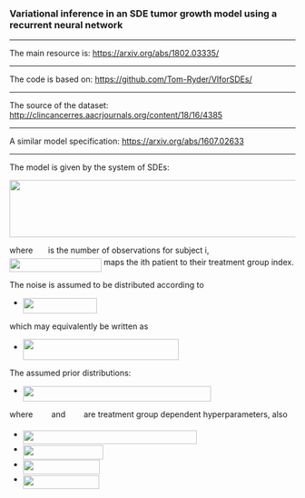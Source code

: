 ### Variational inference in an SDE tumor growth model using a recurrent neural network
***
The main resource is: https://arxiv.org/abs/1802.03335/
***
The code is based on: https://github.com/Tom-Ryder/VIforSDEs/
***
The source of the dataset: http://clincancerres.aacrjournals.org/content/18/16/4385
***
A similar model specification: https://arxiv.org/abs/1607.02633
***
The model is given by the system of SDEs:
<p align="center"><img src="/tex/fad4d834199976e6507fd0a3a3549e33.svg?invert_in_darkmode&sanitize=true" align=middle width=581.98336185pt height=100.6354899pt/></p>
where <img src="/tex/47b592a798cd56ccf668b67abad36a61.svg?invert_in_darkmode&sanitize=true" align=middle width=19.083998999999988pt height=14.15524440000002pt/> is the number of observations for subject i, <img src="/tex/a6d2b22abd853129d8f8ddb037488df3.svg?invert_in_darkmode&sanitize=true" align=middle width=162.04764344999998pt height=24.65753399999998pt/> maps the ith patient to their treatment group index.

The noise is assumed to be distributed according to
- <img src="/tex/8c8f4f7aa339d85855b016fd8a115345.svg?invert_in_darkmode&sanitize=true" align=middle width=130.28382015pt height=26.76175259999998pt/>
which may equivalently be written as
- <img src="/tex/d4ebc3628db4fbba5ac9185a6b398742.svg?invert_in_darkmode&sanitize=true" align=middle width=273.78914145pt height=37.80850590000001pt/>

The assumed prior distributions:
- <img src="/tex/e1b78e4596c566eec309514c0215a914.svg?invert_in_darkmode&sanitize=true" align=middle width=331.6301801999999pt height=26.76175259999998pt/>

where <img src="/tex/f8fa2541d91294074eb2ef382f3df09f.svg?invert_in_darkmode&sanitize=true" align=middle width=24.815061149999988pt height=14.15524440000002pt/> and <img src="/tex/0417bb402cd930d0191180ee3ab077ec.svg?invert_in_darkmode&sanitize=true" align=middle width=24.303244349999993pt height=14.15524440000002pt/> are treatment group dependent hyperparameters, also
- <img src="/tex/8aec2f0507f4588314d43f43e04a5aee.svg?invert_in_darkmode&sanitize=true" align=middle width=305.89737584999995pt height=24.65753399999998pt/>
- <img src="/tex/04ad824b271939091fc57954ac2e1d32.svg?invert_in_darkmode&sanitize=true" align=middle width=141.44106075pt height=24.65753399999998pt/>
- <img src="/tex/28be7a667779640fd4ff7e13a6977766.svg?invert_in_darkmode&sanitize=true" align=middle width=134.73131099999998pt height=24.65753399999998pt/>
- <img src="/tex/a590ed8c3c545ee96622bbc5b7c1ac3b.svg?invert_in_darkmode&sanitize=true" align=middle width=133.97725605pt height=24.65753399999998pt/>